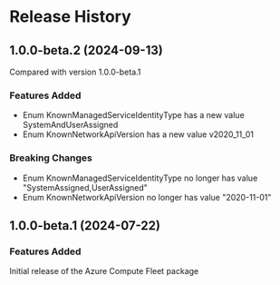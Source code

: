 # Release History
    
## 1.0.0-beta.2 (2024-09-13)
Compared with version 1.0.0-beta.1
    
### Features Added

  - Enum KnownManagedServiceIdentityType has a new value SystemAndUserAssigned
  - Enum KnownNetworkApiVersion has a new value v2020_11_01

### Breaking Changes

  - Enum KnownManagedServiceIdentityType no longer has value "SystemAssigned,UserAssigned"
  - Enum KnownNetworkApiVersion no longer has value "2020-11-01"
    
    
## 1.0.0-beta.1 (2024-07-22)

### Features Added

Initial release of the Azure Compute Fleet package

